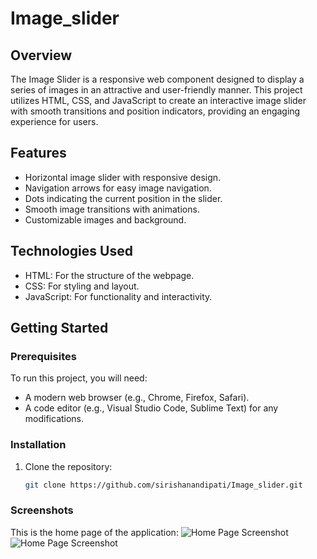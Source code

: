 # Image_slider
## Overview
The Image Slider is a responsive web component designed to display a series of images in an attractive and user-friendly manner. This project utilizes HTML, CSS, and JavaScript to create an interactive image slider with smooth transitions and position indicators, providing an engaging experience for users.

## Features
- Horizontal image slider with responsive design.
- Navigation arrows for easy image navigation.
- Dots indicating the current position in the slider.
- Smooth image transitions with animations.
- Customizable images and background.

## Technologies Used
- HTML: For the structure of the webpage.
- CSS: For styling and layout.
- JavaScript: For functionality and interactivity.

## Getting Started

### Prerequisites
To run this project, you will need:
- A modern web browser (e.g., Chrome, Firefox, Safari).
- A code editor (e.g., Visual Studio Code, Sublime Text) for any modifications.

### Installation
1. Clone the repository:
   ```bash
   git clone https://github.com/sirishanandipati/Image_slider.git


### Screenshots
This is the home page of the application:
![Home Page Screenshot](Image_slider/screenshot(3).png)
![Home Page Screenshot](Image_slider/screenshot(4).png)



   
